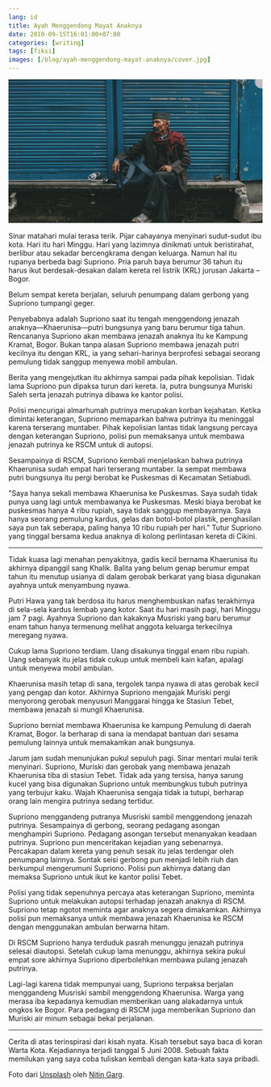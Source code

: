 ```yaml
---
lang: id
title: Ayah Menggendong Mayat Anaknya
date: 2010-09-15T16:01:00+07:00
categories: [writing]
tags: [fiksi]
images: [/blog/ayah-menggendong-mayat-anaknya/cover.jpg]
---
```

![Ayah Menggendong Mayat Anaknya](cover.jpg)

Sinar matahari mulai terasa terik. Pijar cahayanya menyinari sudut-sudut ibu kota. Hari itu hari Minggu. Hari yang lazimnya dinikmati untuk beristirahat, berlibur atau sekadar bercengkrama dengan keluarga. Namun hal itu rupanya berbeda bagi Supriono. Pria paruh baya berumur 36 tahun itu harus ikut berdesak-desakan dalam kereta rel listrik (KRL) jurusan Jakarta – Bogor.

Belum sempat kereta berjalan, seluruh penumpang dalam gerbong yang Supriono tumpangi geger.

Penyebabnya adalah Supriono saat itu tengah menggendong jenazah anaknya—Khaerunisa—putri bungsunya yang baru berumur tiga tahun. Rencananya Supriono akan membawa jenazah anaknya itu ke Kampung Kramat, Bogor. Bukan tanpa alasan Supriono membawa jenazah putri kecilnya itu dengan KRL, ia yang sehari-harinya berprofesi sebagai seorang pemulung tidak sanggup menyewa mobil ambulan.

Berita yang mengejutkan itu akhirnya sampai pada pihak kepolisian. Tidak lama Supriono pun dipaksa turun dari kereta. Ia, putra bungsunya Muriski Saleh serta jenazah putrinya dibawa ke kantor polisi.

Polisi mencurigai almarhumah putrinya merupakan korban kejahatan. Ketika dimintai keterangan, Supriono memaparkan bahwa putrinya itu meninggal karena terserang muntaber. Pihak kepolisian lantas tidak langsung percaya dengan keterangan Supriono, polisi pun memaksanya untuk membawa jenazah putrinya ke RSCM untuk di autopsi.

Sesampainya di RSCM, Supriono kembali menjelaskan bahwa putrinya Khaerunisa sudah empat hari terserang muntaber. Ia sempat membawa putri bungsunya itu pergi berobat ke Puskesmas di Kecamatan Setiabudi.

"Saya hanya sekali membawa Khaerunisa ke Puskesmas. Saya sudah tidak punya uang lagi untuk membawanya ke Puskesmas. Meski biaya berobat ke puskesmas hanya 4 ribu rupiah, saya tidak sanggup membayarnya. Saya hanya seorang pemulung kardus, gelas dan botol-botol plastik, penghasilan saya pun tak seberapa, paling hanya 10 ribu rupiah per hari." Tutur Supriono yang tinggal bersama kedua anaknya di kolong perlintasan kereta di Cikini.

<hr class="section-break">

Tidak kuasa lagi menahan penyakitnya, gadis kecil bernama Khaerunisa itu akhirnya dipanggil sang Khalik. Balita yang belum genap berumur empat tahun itu menutup usianya di dalam gerobak berkarat yang biasa digunakan ayahnya untuk menyambung nyawa.

Putri Hawa yang tak berdosa itu harus menghembuskan nafas terakhirnya di sela-sela kardus lembab yang kotor. Saat itu hari masih pagi, hari Minggu jam 7 pagi. Ayahnya Supriono dan kakaknya Musriski yang baru berumur enam tahun hanya termenung melihat anggota keluarga terkecilnya meregang nyawa.

Cukup lama Supriono terdiam. Uang disakunya tinggal enam ribu rupiah. Uang sebanyak itu jelas tidak cukup untuk membeli kain kafan, apalagi untuk menyewa mobil ambulan.

Khaerunisa masih tetap di sana, tergolek tanpa nyawa di atas gerobak kecil yang pengap dan kotor. Akhirnya Supriono mengajak Muriski pergi menyorong gerobak menyusuri Manggarai hingga ke Stasiun Tebet, membawa jenazah si mungil Khaerunisa.

Supriono berniat membawa Khaerunisa ke kampung Pemulung di daerah Kramat, Bogor. Ia berharap di sana ia mendapat bantuan dari sesama pemulung lainnya untuk memakamkan anak bungsunya.

Jarum jam sudah menunjukan pukul sepuluh pagi. Sinar mentari mulai terik menyinari. Supriono, Muriski dan gerobak yang membawa jenazah Khaerunisa tiba di stasiun Tebet. Tidak ada yang tersisa, hanya sarung kucel yang bisa digunakan Supriono untuk membungkus tubuh putrinya yang terbujur kaku. Wajah Khaerunisa sengaja tidak ia tutupi, berharap orang lain mengira putrinya sedang tertidur.

Supriono menggandeng putranya Musriski sambil menggendong jenazah putrinya. Sesampainya di gerbong, seorang pedagang asongan menghampiri Supriono. Pedagang asongan tersebut menanyakan keadaan putrinya. Supriono pun menceritakan kejadian yang sebenarnya. Percakapan dalam kereta yang penuh sesak itu jelas terdengar oleh penumpang lainnya. Sontak seisi gerbong pun menjadi lebih riuh dan berkumpul mengerumuni Supriono. Polisi pun akhirnya datang dan memaksa Supriono untuk ikut ke kantor polisi Tebet.

Polisi yang tidak sepenuhnya percaya atas keterangan Supriono, meminta Supriono untuk melakukan autopsi terhadap jenazah anaknya di RSCM. Supriono tetap ngotot meminta agar anaknya segera dimakamkan. Akhirnya polisi pun memaksanya untuk membawa jenazah Khaerunisa ke RSCM dengan menggunakan ambulan berwarna hitam.

Di RSCM Supriono hanya terduduk pasrah menunggu jenazah putrinya selesai diautopsi. Setelah cukup lama menunggu, akhirnya sekira pukul empat sore akhirnya Supriono diperbolehkan membawa pulang jenazah putrinya.

Lagi-lagi karena tidak mempunyai uang, Supriono terpaksa berjalan menggandeng Musriski sambil menggendong Khaerunisa. Warga yang merasa iba kepadanya kemudian memberikan uang alakadarnya untuk ongkos ke Bogor. Para pedagang di RSCM juga memberikan Supriono dan Muriski air minum sebagai bekal perjalanan.

<hr class="section-break">

Cerita di atas terinspirasi dari kisah nyata. Kisah tersebut saya baca di koran Warta Kota. Kejadiannya terjadi tanggal 5 Juni 2008. Sebuah fakta memilukan yang saya coba tuliskan kembali dengan kata-kata saya pribadi.

Foto dari [Unsplash](https://unsplash.com/photos/h6jP-QeVV_w) oleh [Nitin Garg](https://unsplash.com/@nitingarg).
